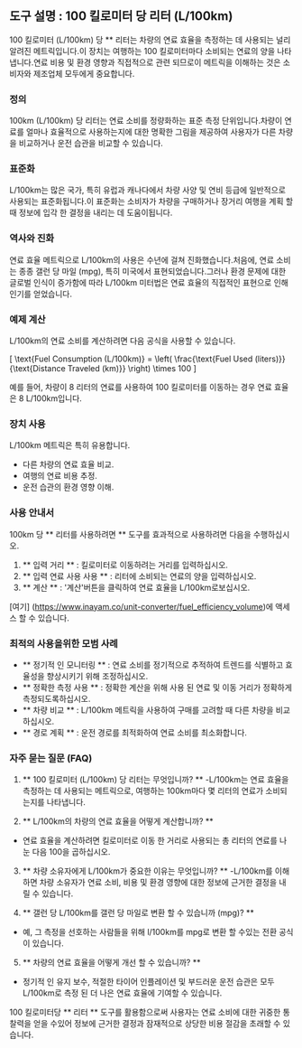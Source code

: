 ## 도구 설명 : 100 킬로미터 당 리터 (L/100km)

100 킬로미터 (L/100km) 당 ** 리터는 차량의 연료 효율을 측정하는 데 사용되는 널리 알려진 메트릭입니다.이 장치는 여행하는 100 킬로미터마다 소비되는 연료의 양을 나타냅니다.연료 비용 및 환경 영향과 직접적으로 관련 되므로이 메트릭을 이해하는 것은 소비자와 제조업체 모두에게 중요합니다.

### 정의

100km (L/100km) 당 리터는 연료 소비를 정량화하는 표준 측정 단위입니다.차량이 연료를 얼마나 효율적으로 사용하는지에 대한 명확한 그림을 제공하여 사용자가 다른 차량을 비교하거나 운전 습관을 비교할 수 있습니다.

### 표준화

L/100km는 많은 국가, 특히 유럽과 캐나다에서 차량 사양 및 연비 등급에 일반적으로 사용되는 표준화됩니다.이 표준화는 소비자가 차량을 구매하거나 장거리 여행을 계획 할 때 정보에 입각 한 결정을 내리는 데 도움이됩니다.

### 역사와 진화

연료 효율 메트릭으로 L/100km의 사용은 수년에 걸쳐 진화했습니다.처음에, 연료 소비는 종종 갤런 당 마일 (mpg), 특히 미국에서 표현되었습니다.그러나 환경 문제에 대한 글로벌 인식이 증가함에 따라 L/100km 미터법은 연료 효율의 직접적인 표현으로 인해 인기를 얻었습니다.

### 예제 계산

L/100km의 연료 소비를 계산하려면 다음 공식을 사용할 수 있습니다.

\[ \text{Fuel Consumption (L/100km)} = \left( \frac{\text{Fuel Used (liters)}}{\text{Distance Traveled (km)}} \right) \times 100 \]

예를 들어, 차량이 8 리터의 연료를 사용하여 100 킬로미터를 이동하는 경우 연료 효율은 8 L/100km입니다.

### 장치 사용

L/100km 메트릭은 특히 유용합니다.

- 다른 차량의 연료 효율 비교.
- 여행의 연료 비용 추정.
- 운전 습관의 환경 영향 이해.

### 사용 안내서

100km 당 ** 리터를 사용하려면 ** 도구를 효과적으로 사용하려면 다음을 수행하십시오.

1. ** 입력 거리 ** : 킬로미터로 이동하려는 거리를 입력하십시오.
2. ** 입력 연료 사용 사용 ** : 리터에 소비되는 연료의 양을 입력하십시오.
3. ** 계산 ** : '계산'버튼을 클릭하여 연료 효율을 L/100km로보십시오.

[여기] (https://www.inayam.co/unit-converter/fuel_efficiency_volume)에 액세스 할 수 있습니다.

### 최적의 사용을위한 모범 사례

- ** 정기적 인 모니터링 ** : 연료 소비를 정기적으로 추적하여 트렌드를 식별하고 효율성을 향상시키기 위해 조정하십시오.
- ** 정확한 측정 사용 ** : 정확한 계산을 위해 사용 된 연료 및 이동 거리가 정확하게 측정되도록하십시오.
- ** 차량 비교 ** : L/100km 메트릭을 사용하여 구매를 고려할 때 다른 차량을 비교하십시오.
- ** 경로 계획 ** : 운전 경로를 최적화하여 연료 소비를 최소화합니다.

### 자주 묻는 질문 (FAQ)

1. ** 100 킬로미터 (L/100km) 당 리터는 무엇입니까? **
-L/100km는 연료 효율을 측정하는 데 사용되는 메트릭으로, 여행하는 100km마다 몇 리터의 연료가 소비되는지를 나타냅니다.

2. ** L/100km의 차량의 연료 효율을 어떻게 계산합니까? **
- 연료 효율을 계산하려면 킬로미터로 이동 한 거리로 사용되는 총 리터의 연료를 나눈 다음 100을 곱하십시오.

3. ** 차량 소유자에게 L/100km가 중요한 이유는 무엇입니까? **
-L/100km를 이해하면 차량 소유자가 연료 소비, 비용 및 환경 영향에 대한 정보에 근거한 결정을 내릴 수 있습니다.

4. ** 갤런 당 L/100km를 갤런 당 마일로 변환 할 수 있습니까 (mpg)? **
- 예, 그 측정을 선호하는 사람들을 위해 l/100km를 mpg로 변환 할 수있는 전환 공식이 있습니다.

5. ** 차량의 연료 효율을 어떻게 개선 할 수 있습니까? **
- 정기적 인 유지 보수, 적절한 타이어 인플레이션 및 부드러운 운전 습관은 모두 L/100km로 측정 된 더 나은 연료 효율에 기여할 수 있습니다.

100 킬로미터당 ** 리터 ** 도구를 활용함으로써 사용자는 연료 소비에 대한 귀중한 통찰력을 얻을 수있어 정보에 근거한 결정과 잠재적으로 상당한 비용 절감을 초래할 수 있습니다.